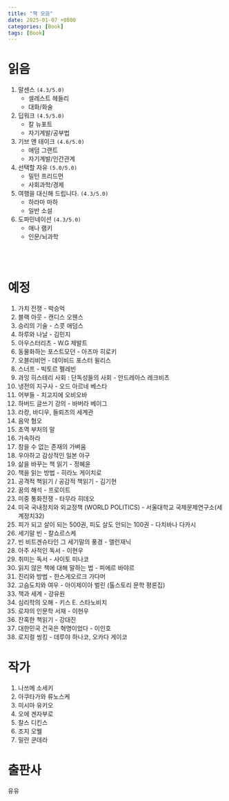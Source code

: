 ```yaml
---
title: "책 모음"
date: 2025-01-07 +0800
categories: [Book]
tags: [Book]
---
```


# 읽음

1. 말센스 `(4.3/5.0)`
    - 셀레스트 헤들리 
    - 대화/화술
2. 딥워크 `(4.5/5.0)`
    - 칼 뉴포트
    - 자기계발/공부법
3. 기브 앤 테이크 `(4.6/5.0)`
    - 애덤 그랜트
    - 자기계발/인간관계
4. 선택할 자유 `(5.0/5.0)`
    - 밀턴 프리드먼
    - 사회과학/경제
5. 여행을 대신해 드립니다. `(4.3/5.0)`
    - 하라마 마하
    - 일반 소설
6. 도파민네이션 `(4.3/5.0)`
    - 애나 램키
    - 인문/뇌과학

<br><br>

# 예정

1. 가치 전쟁 - 박승억
2. 블랙 아웃 - 캔디스 오웬스
3. 승리의 기술 - 스콧 애덤스
4. 하루와 나날 - 김민지
5. 아우스터리츠 - W.G 제발트
6. 동물화하는 포스트모던 - 아즈마 히로키
7. 오블리비언 - 데이비드 포스터 윌리스
8. 스너프 - 빅토르 펠레빈
9. 과잉 히스테리 사회 : 단독성들의 사회 - 안드레아스 레크비츠
10. 냉전의 지구사 - 오드 아르네 베스타
11. 어부들 - 치고지에 오비오바
12. 하버드 글쓰기 강의 - 바버라 베이그
13. 라캉, 바디우, 들뢰즈의 세계관
14. 음악 혐오
15. 초역 부처의 말
16. 가속하라
17. 참을 수 없는 존재의 가벼움
18. 우아하고 감상적인 일본 야구
19. 삶을 바꾸는 책 읽기 - 정혜윤
20. 책을 읽는 방법 - 히라노 게이치로
21. 공격적 책읽기 / 공감적 책읽기 - 김기현
22. 꿈의 해석 - 프로이트
23. 미중 통화전쟁 - 타무라 히데오
24. 미국 국내정치와 외교정책 (WORLD POLITICS) - 서울대학교 국제문제연구소(세계정치32)
25. 피가 되고 살이 되는 500권, 피도 살도 안되는 100권 - 다치바나 다카시
26. 세기말 빈 - 칼쇼르스케
27. 빈 비트겐슈타인 그 세기말의 풍경 - 앨런재닉
28. 아주 사적인 독서 - 이현우
29. 취미는 독서 - 사이토 미나코
30. 읽지 않은 책에 대해 말하는 법 - 피에르 바야르
31. 진리와 방법 - 한스게오르크 가다머
32. 고슴도치와 여우 - 아이제이아 벌린 (톨스토리 문학 평론집)
33. 책과 세계 - 강유원
34. 심리학의 오해 - 키스 E. 스타노비치
35. 로쟈의 인문학 서재 - 이현우
36. 잔혹한 책읽기 - 강대진
37. 대한민국 건국은 혁명이었다 - 이인호
38. 로지컬 씽킹 - 데루야 하나코, 오카다 게이코


# 작가 

1. 나쓰메 소세키
2. 아쿠타가와 류노스케
3. 미시마 유키오
4. 오에 겐자부로
5. 찰스 디킨스
6. 조지 오웰
7. 밀란 쿤데라

# 출판사

유유


